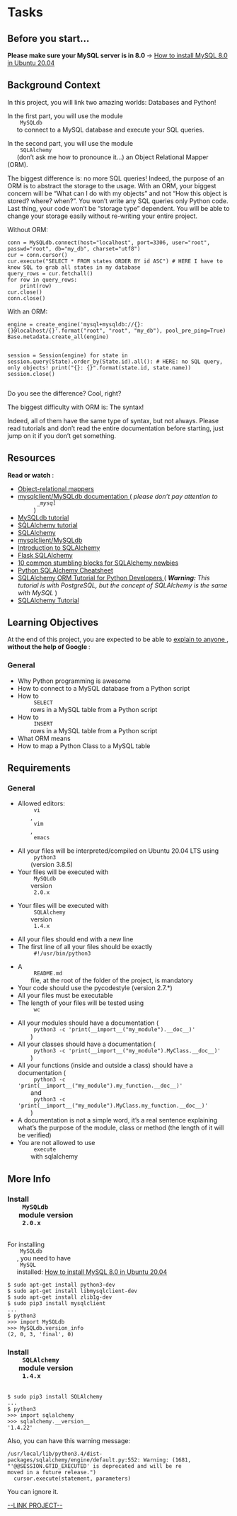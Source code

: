 # Tasks

<html>
<div class="panel panel-default" id="project-description">
 <div class="panel-body">
  <h2>
   Before you start…
  </h2>
  <p>
   <strong>
    Please make sure your MySQL server is in 8.0
   </strong>
   -&gt;
   <a href="https://intranet.hbtn.io/projects/272" target="_blank" title="How to install MySQL 8.0 in Ubuntu 20.04">
    How to install MySQL 8.0 in Ubuntu 20.04
   </a>
  </p>
  <h2>
   Background Context
  </h2>
  <p>
   In this project, you will link two amazing worlds: Databases and Python!
  </p>
  <p>
   In the first part, you will use the module
   <code>
    MySQLdb
   </code>
   to connect to a MySQL database and execute your SQL queries.
  </p>
  <p>
   In the second part, you will use the module
   <code>
    SQLAlchemy
   </code>
   (don’t ask me how to pronounce it…) an Object Relational Mapper (ORM).
  </p>
  <p>
   The biggest difference is: no more SQL queries! Indeed, the purpose of an ORM is to abstract the storage to the usage. With an ORM, your biggest concern will be “What can I do with my objects” and not “How this object is stored? where? when?”. You won’t write any SQL queries only Python code. Last thing, your code won’t be “storage type” dependent. You will be able to change your storage easily without re-writing your entire project.
  </p>
  <p>
   Without ORM:
  </p>
  <pre><code>conn = MySQLdb.connect(host="localhost", port=3306, user="root", passwd="root", db="my_db", charset="utf8")
cur = conn.cursor()
cur.execute("SELECT * FROM states ORDER BY id ASC") # HERE I have to know SQL to grab all states in my database
query_rows = cur.fetchall()
for row in query_rows:
    print(row)
cur.close()
conn.close()
</code></pre>
  <p>
   With an ORM:
  </p>
  <pre><code>engine = create_engine('mysql+mysqldb://{}:{}@localhost/{}'.format("root", "root", "my_db"), pool_pre_ping=True)
Base.metadata.create_all(engine)

session = Session(engine)
for state in session.query(State).order_by(State.id).all(): # HERE: no SQL query, only objects!
    print("{}: {}".format(state.id, state.name))
session.close()
</code></pre>
  <p>
   Do you see the difference? Cool, right?
  </p>
  <p>
   The biggest difficulty with ORM is: The syntax!
  </p>
  <p>
   Indeed, all of them have the same type of syntax, but not always. Please read tutorials and don’t read the entire documentation before starting, just jump on it if you don’t get something.
  </p>
  <h2>
   Resources
  </h2>
  <p>
   <strong>
    Read or watch
   </strong>
   :
  </p>
  <ul>
   <li>
    <a href="https://www.fullstackpython.com/object-relational-mappers-orms.html" target="_blank" title="Object-relational mappers">
     Object-relational mappers
    </a>
   </li>
   <li>
    <a href="https://mysqlclient.readthedocs.io" target="_blank" title="mysqlclient/MySQLdb documentation">
     mysqlclient/MySQLdb documentation
    </a>
    (
    <em>
     please don’t pay attention to
     <code>
      _mysql
     </code>
    </em>
    )
   </li>
   <li>
    <a href="https://www.mikusa.com/python-mysql-docs/index.html" target="_blank" title="MySQLdb tutorial">
     MySQLdb tutorial
    </a>
   </li>
   <li>
    <a href="https://docs.sqlalchemy.org/en/13/orm/tutorial.html" target="_blank" title="SQLAlchemy tutorial">
     SQLAlchemy tutorial
    </a>
   </li>
   <li>
    <a href="https://docs.sqlalchemy.org/en/13/" target="_blank" title="SQLAlchemy">
     SQLAlchemy
    </a>
   </li>
   <li>
    <a href="https://github.com/PyMySQL/mysqlclient" target="_blank" title="mysqlclient/MySQLdb">
     mysqlclient/MySQLdb
    </a>
   </li>
   <li>
    <a href="https://www.youtube.com/watch?v=woKYyhLCcnU" target="_blank" title="Introduction to SQLAlchemy">
     Introduction to SQLAlchemy
    </a>
   </li>
   <li>
    <a href="https://www.youtube.com/playlist?list=PLXmMXHVSvS-BlLA5beNJojJLlpE0PJgCW" target="_blank" title="Flask SQLAlchemy">
     Flask SQLAlchemy
    </a>
   </li>
   <li>
    <a href="http://alextechrants.blogspot.com/2013/11/10-common-stumbling-blocks-for.html" target="_blank" title="10 common stumbling blocks for SQLAlchemy newbies">
     10 common stumbling blocks for SQLAlchemy newbies
    </a>
   </li>
   <li>
    <a href="https://www.pythonsheets.com/notes/python-sqlalchemy.html" target="_blank" title="Python SQLAlchemy Cheatsheet">
     Python SQLAlchemy Cheatsheet
    </a>
   </li>
   <li>
    <a href="https://auth0.com/blog/sqlalchemy-orm-tutorial-for-python-developers/" target="_blank" title="SQLAlchemy ORM Tutorial for Python Developers">
     SQLAlchemy ORM Tutorial for Python Developers
    </a>
    (
    <em>
     <strong>
      Warning:
     </strong>
     This tutorial is with PostgreSQL, but the concept of SQLAlchemy is the same with MySQL
    </em>
    )
   </li>
   <li>
    <a href="https://overiq.com/sqlalchemy-101/" target="_blank" title="SQLAlchemy Tutorial">
     SQLAlchemy Tutorial
    </a>
   </li>
  </ul>
  <h2>
   Learning Objectives
  </h2>
  <p>
   At the end of this project, you are expected to be able to
   <a href="https://fs.blog/feynman-learning-technique/" target="_blank" title="explain to anyone">
    explain to anyone
   </a>
   ,
   <strong>
    without the help of Google
   </strong>
   :
  </p>
  <h3>
   General
  </h3>
  <ul>
   <li>
    Why Python programming is awesome
   </li>
   <li>
    How to connect to a MySQL database from a Python script
   </li>
   <li>
    How to
    <code>
     SELECT
    </code>
    rows in a MySQL table from a Python script
   </li>
   <li>
    How to
    <code>
     INSERT
    </code>
    rows in a MySQL table from a Python script
   </li>
   <li>
    What ORM means
   </li>
   <li>
    How to map a Python Class to a MySQL table
   </li>
  </ul>
  <h2>
   Requirements
  </h2>
  <h3>
   General
  </h3>
  <ul>
   <li>
    Allowed editors:
    <code>
     vi
    </code>
    ,
    <code>
     vim
    </code>
    ,
    <code>
     emacs
    </code>
   </li>
   <li>
    All your files will be interpreted/compiled on Ubuntu 20.04 LTS using
    <code>
     python3
    </code>
    (version 3.8.5)
   </li>
   <li>
    Your files will be executed with
    <code>
     MySQLdb
    </code>
    version
    <code>
     2.0.x
    </code>
   </li>
   <li>
    Your files will be executed with
    <code>
     SQLAlchemy
    </code>
    version
    <code>
     1.4.x
    </code>
   </li>
   <li>
    All your files should end with a new line
   </li>
   <li>
    The first line of all your files should be exactly
    <code>
     #!/usr/bin/python3
    </code>
   </li>
   <li>
    A
    <code>
     README.md
    </code>
    file, at the root of the folder of the project, is mandatory
   </li>
   <li>
    Your code should use the pycodestyle (version 2.7.*)
   </li>
   <li>
    All your files must be executable
   </li>
   <li>
    The length of your files will be tested using
    <code>
     wc
    </code>
   </li>
   <li>
    All your modules should have a documentation (
    <code>
     python3 -c 'print(__import__("my_module").__doc__)'
    </code>
    )
   </li>
   <li>
    All your classes should have a documentation (
    <code>
     python3 -c 'print(__import__("my_module").MyClass.__doc__)'
    </code>
    )
   </li>
   <li>
    All your functions (inside and outside a class) should have a documentation (
    <code>
     python3 -c 'print(__import__("my_module").my_function.__doc__)'
    </code>
    and
    <code>
     python3 -c 'print(__import__("my_module").MyClass.my_function.__doc__)'
    </code>
    )
   </li>
   <li>
    A documentation is not a simple word, it’s a real sentence explaining what’s the purpose of the module, class or method (the length of it will be verified)
   </li>
   <li>
    You are not allowed to use
    <code>
     execute
    </code>
    with sqlalchemy
   </li>
  </ul>
  <h2>
   More Info
  </h2>
  <h3>
   Install
   <code>
    MySQLdb
   </code>
   module version
   <code>
    2.0.x
   </code>
  </h3>
  <p>
   For installing
   <code>
    MySQLdb
   </code>
   , you need to have
   <code>
    MySQL
   </code>
   installed:
   <a href="https://intranet.hbtn.io/projects/272" target="_blank" title="How to install MySQL 8.0 in Ubuntu 20.04">
    How to install MySQL 8.0 in Ubuntu 20.04
   </a>
  </p>
  <pre><code>$ sudo apt-get install python3-dev
$ sudo apt-get install libmysqlclient-dev
$ sudo apt-get install zlib1g-dev
$ sudo pip3 install mysqlclient
...
$ python3
&gt;&gt;&gt; import MySQLdb
&gt;&gt;&gt; MySQLdb.version_info 
(2, 0, 3, 'final', 0)
</code></pre>
  <h3>
   Install
   <code>
    SQLAlchemy
   </code>
   module version
   <code>
    1.4.x
   </code>
  </h3>
  <pre><code>$ sudo pip3 install SQLAlchemy
...
$ python3
&gt;&gt;&gt; import sqlalchemy
&gt;&gt;&gt; sqlalchemy.__version__ 
'1.4.22'
</code></pre>
  <p>
   Also, you can have this warning message:
  </p>
  <pre><code>/usr/local/lib/python3.4/dist-packages/sqlalchemy/engine/default.py:552: Warning: (1681, "'@@SESSION.GTID_EXECUTED' is deprecated and will be re
moved in a future release.")                                                                                                                    
  cursor.execute(statement, parameters)  
</code></pre>
  <p>
   You can ignore it.
  </p>
 </div>
</div>

[--LINK PROJECT--](https://intranet.hbtn.io/projects/2193)
</html>